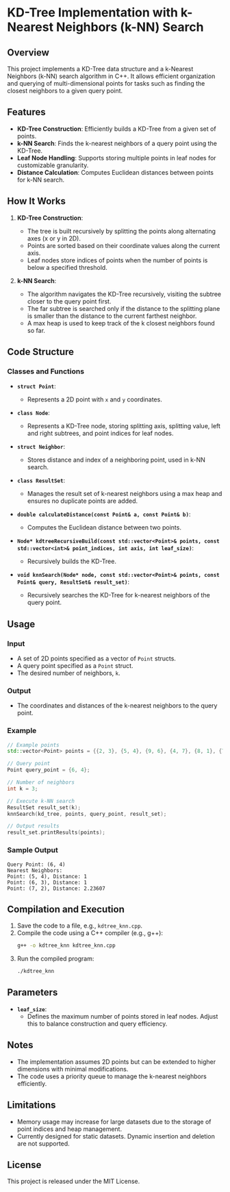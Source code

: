 # KD-Tree Implementation with k-Nearest Neighbors (k-NN) Search

## Overview
This project implements a KD-Tree data structure and a k-Nearest Neighbors (k-NN) search algorithm in C++. It allows efficient organization and querying of multi-dimensional points for tasks such as finding the closest neighbors to a given query point.

## Features
- **KD-Tree Construction**: Efficiently builds a KD-Tree from a given set of points.
- **k-NN Search**: Finds the k-nearest neighbors of a query point using the KD-Tree.
- **Leaf Node Handling**: Supports storing multiple points in leaf nodes for customizable granularity.
- **Distance Calculation**: Computes Euclidean distances between points for k-NN search.

## How It Works
1. **KD-Tree Construction**:
   - The tree is built recursively by splitting the points along alternating axes (x or y in 2D).
   - Points are sorted based on their coordinate values along the current axis.
   - Leaf nodes store indices of points when the number of points is below a specified threshold.

2. **k-NN Search**:
   - The algorithm navigates the KD-Tree recursively, visiting the subtree closer to the query point first.
   - The far subtree is searched only if the distance to the splitting plane is smaller than the distance to the current farthest neighbor.
   - A max heap is used to keep track of the k closest neighbors found so far.

## Code Structure
### Classes and Functions
- **`struct Point`**:
  - Represents a 2D point with `x` and `y` coordinates.

- **`class Node`**:
  - Represents a KD-Tree node, storing splitting axis, splitting value, left and right subtrees, and point indices for leaf nodes.

- **`struct Neighbor`**:
  - Stores distance and index of a neighboring point, used in k-NN search.

- **`class ResultSet`**:
  - Manages the result set of k-nearest neighbors using a max heap and ensures no duplicate points are added.

- **`double calculateDistance(const Point& a, const Point& b)`**:
  - Computes the Euclidean distance between two points.

- **`Node* kdtreeRecursiveBuild(const std::vector<Point>& points, const std::vector<int>& point_indices, int axis, int leaf_size)`**:
  - Recursively builds the KD-Tree.

- **`void knnSearch(Node* node, const std::vector<Point>& points, const Point& query, ResultSet& result_set)`**:
  - Recursively searches the KD-Tree for k-nearest neighbors of the query point.

## Usage
### Input
- A set of 2D points specified as a vector of `Point` structs.
- A query point specified as a `Point` struct.
- The desired number of neighbors, `k`.

### Output
- The coordinates and distances of the k-nearest neighbors to the query point.

### Example
```cpp
// Example points
std::vector<Point> points = {{2, 3}, {5, 4}, {9, 6}, {4, 7}, {8, 1}, {7, 2}, {6, 3}, {1, 9}, {3, 8}};

// Query point
Point query_point = {6, 4};

// Number of neighbors
int k = 3;

// Execute k-NN search
ResultSet result_set(k);
knnSearch(kd_tree, points, query_point, result_set);

// Output results
result_set.printResults(points);
```

### Sample Output
```
Query Point: (6, 4)
Nearest Neighbors:
Point: (5, 4), Distance: 1
Point: (6, 3), Distance: 1
Point: (7, 2), Distance: 2.23607
```

## Compilation and Execution
1. Save the code to a file, e.g., `kdtree_knn.cpp`.
2. Compile the code using a C++ compiler (e.g., g++):
   ```bash
   g++ -o kdtree_knn kdtree_knn.cpp
   ```
3. Run the compiled program:
   ```bash
   ./kdtree_knn
   ```

## Parameters
- **`leaf_size`**:
  - Defines the maximum number of points stored in leaf nodes. Adjust this to balance construction and query efficiency.

## Notes
- The implementation assumes 2D points but can be extended to higher dimensions with minimal modifications.
- The code uses a priority queue to manage the k-nearest neighbors efficiently.

## Limitations
- Memory usage may increase for large datasets due to the storage of point indices and heap management.
- Currently designed for static datasets. Dynamic insertion and deletion are not supported.

## License
This project is released under the MIT License.

